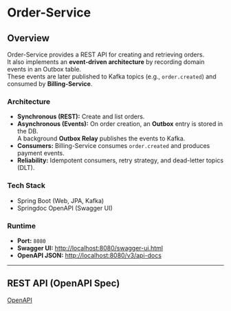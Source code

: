 # Order-Service

## Overview
Order-Service provides a REST API for creating and retrieving orders.  
It also implements an **event-driven architecture** by recording domain events in an Outbox table.  
These events are later published to Kafka topics (e.g., `order.created`) and consumed by **Billing-Service**.

### Architecture
- **Synchronous (REST):** Create and list orders.
- **Asynchronous (Events):** On order creation, an **Outbox** entry is stored in the DB.  
  A background **Outbox Relay** publishes the events to Kafka.
- **Consumers:** Billing-Service consumes `order.created` and produces payment events.
- **Reliability:** Idempotent consumers, retry strategy, and dead-letter topics (DLT).

### Tech Stack
- Spring Boot (Web, JPA, Kafka)
- Springdoc OpenAPI (Swagger UI)

### Runtime
- **Port:** `8080`  
- **Swagger UI:** [http://localhost:8080/swagger-ui.html](http://localhost:8080/swagger-ui.html)  
- **OpenAPI JSON:** [http://localhost:8080/v3/api-docs](http://localhost:8080/v3/api-docs)

---


## REST API (OpenAPI Spec)
[OpenAPI](docs/openapi-order.pretty.json)
